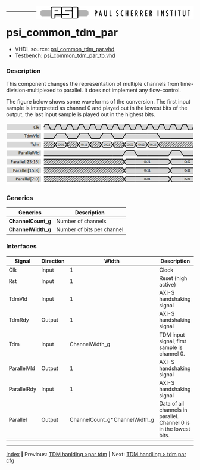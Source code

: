<img align="right" src="../psi_logo.png">

***
# psi_common_tdm_par

- VHDL source: [psi_common_tdm_par.vhd](../../hdl/psi_common_tdm_par.vhd)
- Testbench: [psi_common_tdm_par_tb.vhd](../../testbench/psi_common_tdm_par_tb/psi_common_tdm_par_tb.vhd)

### Description

This component changes the representation of multiple channels from time-division-multiplexed to parallel. It does not implement any flow-control.

The figure below shows some waveforms of the conversion. The first input sample is interpreted as channel 0 and played out in the lowest bits of the output, the last input sample is played out in the highest bits.

<p align="center"> <img src="ch8_2_fig16.png"> </p>


### Generics
Generics            | Description
--------------------|---------
**ChannelCount\_g** | Number of channels
**ChannelWidth\_g** | Number of bits per channel

### Interfaces

Signal                 | Direction | Width                               |Description
-----------------------|-----------|-------------------------------------|--------------------------------------------------------------------
  Clk                  |    Input  |    1                                | Clock
  Rst                  |    Input  |    1                                | Reset (high active)
  TdmVld               |    Input  |    1                                | AXI-S handshaking signal
	TdmRdy							 |    Output |	  1															   |	AXI-S handshaking signal
  Tdm                  |    Input  |    ChannelWidth_g                   | TDM input signal, first sample is channel 0.
  ParallelVld          |    Output |    1                                | AXI-S handshaking signal
	ParallelRdy					 |		Input	 |    1																 | AXI-S handshaking signal
  Parallel             |    Output |    ChannelCount\_g\*ChannelWidth\_g | Data of all channels in parallel. Channel 0 is in the lowest bits.

***
[Index](../psi_common_index.md) **|** Previous: [TDM hanlding >par tdm](../ch8_tdm_handling/ch8_1_par_tdm.md) **|** Next: [TDM handling > tdm par cfg](../ch8_tdm_handling/ch8_3_tdm_par_cfg.md)
